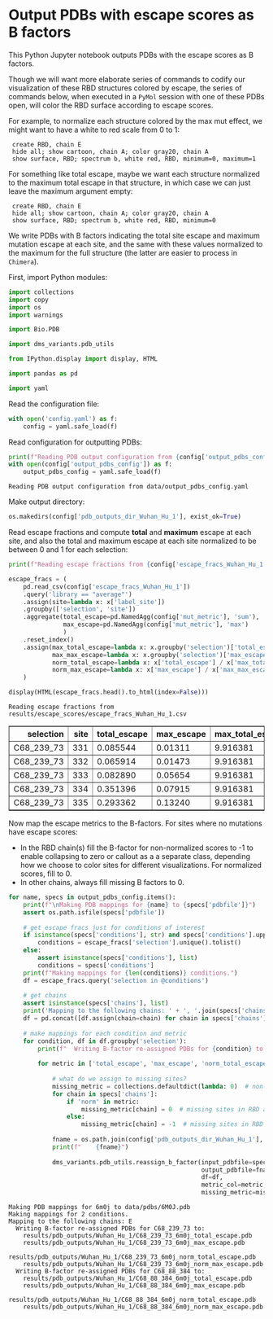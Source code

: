 # Output PDBs with escape scores as B factors
This Python Jupyter notebook outputs PDBs with the escape scores as B factors.

Though we will want more elaborate series of commands to codify our visualization of these RBD structures colored by escape, the series of commands below, when executed in a `PyMol` session with one of these PDBs open, will color the RBD surface according to escape scores.

For example, to normalize each structure colored by the max mut effect, we might want to have a white to red scale from 0 to 1:

     create RBD, chain E
     hide all; show cartoon, chain A; color gray20, chain A
     show surface, RBD; spectrum b, white red, RBD, minimum=0, maximum=1
     
For something like total escape, maybe we want each structure normalized to the maximum total escape in that structure, in which case we can just leave the maximum argument empty:

     create RBD, chain E
     hide all; show cartoon, chain A; color gray20, chain A
     show surface, RBD; spectrum b, white red, RBD, minimum=0
     
We write PDBs with B factors indicating the total site escape and maximum mutation escape at each site, and the same with these values normalized to the maximum for the full structure (the latter are easier to process in `Chimera`).

First, import Python modules:


```python
import collections
import copy
import os
import warnings

import Bio.PDB

import dms_variants.pdb_utils

from IPython.display import display, HTML

import pandas as pd

import yaml
```

Read the configuration file:


```python
with open('config.yaml') as f:
    config = yaml.safe_load(f)
```

Read configuration for outputting PDBs:


```python
print(f"Reading PDB output configuration from {config['output_pdbs_config']}")
with open(config['output_pdbs_config']) as f:
    output_pdbs_config = yaml.safe_load(f)
```

    Reading PDB output configuration from data/output_pdbs_config.yaml


Make output directory:


```python
os.makedirs(config['pdb_outputs_dir_Wuhan_Hu_1'], exist_ok=True)
```

Read escape fractions and compute **total** and **maximum** escape at each site, and also the total and maximum escape at each site normalized to be between 0 and 1 for each selection:


```python
print(f"Reading escape fractions from {config['escape_fracs_Wuhan_Hu_1']}")

escape_fracs = (
    pd.read_csv(config['escape_fracs_Wuhan_Hu_1'])
    .query('library == "average"')
    .assign(site=lambda x: x['label_site'])
    .groupby(['selection', 'site'])
    .aggregate(total_escape=pd.NamedAgg(config['mut_metric'], 'sum'),
               max_escape=pd.NamedAgg(config['mut_metric'], 'max')
               )
    .reset_index()
    .assign(max_total_escape=lambda x: x.groupby('selection')['total_escape'].transform('max'),
            max_max_escape=lambda x: x.groupby('selection')['max_escape'].transform('max'),
            norm_total_escape=lambda x: x['total_escape'] / x['max_total_escape'],
            norm_max_escape=lambda x: x['max_escape'] / x['max_max_escape'])
    )

display(HTML(escape_fracs.head().to_html(index=False)))
```

    Reading escape fractions from results/escape_scores/escape_fracs_Wuhan_Hu_1.csv



<table border="1" class="dataframe">
  <thead>
    <tr style="text-align: right;">
      <th>selection</th>
      <th>site</th>
      <th>total_escape</th>
      <th>max_escape</th>
      <th>max_total_escape</th>
      <th>max_max_escape</th>
      <th>norm_total_escape</th>
      <th>norm_max_escape</th>
    </tr>
  </thead>
  <tbody>
    <tr>
      <td>C68_239_73</td>
      <td>331</td>
      <td>0.085544</td>
      <td>0.01311</td>
      <td>9.916381</td>
      <td>0.998</td>
      <td>0.008627</td>
      <td>0.013136</td>
    </tr>
    <tr>
      <td>C68_239_73</td>
      <td>332</td>
      <td>0.065914</td>
      <td>0.01473</td>
      <td>9.916381</td>
      <td>0.998</td>
      <td>0.006647</td>
      <td>0.014760</td>
    </tr>
    <tr>
      <td>C68_239_73</td>
      <td>333</td>
      <td>0.082890</td>
      <td>0.05654</td>
      <td>9.916381</td>
      <td>0.998</td>
      <td>0.008359</td>
      <td>0.056653</td>
    </tr>
    <tr>
      <td>C68_239_73</td>
      <td>334</td>
      <td>0.351396</td>
      <td>0.07915</td>
      <td>9.916381</td>
      <td>0.998</td>
      <td>0.035436</td>
      <td>0.079309</td>
    </tr>
    <tr>
      <td>C68_239_73</td>
      <td>335</td>
      <td>0.293362</td>
      <td>0.13240</td>
      <td>9.916381</td>
      <td>0.998</td>
      <td>0.029584</td>
      <td>0.132665</td>
    </tr>
  </tbody>
</table>


Now map the escape metrics to the B-factors.
For sites where no mutations have escape scores:
 - In the RBD chain(s) fill the B-factor for non-normalized scores to -1 to enable collapsing to zero or callout as a a separate class, depending how we choose to color sites for different visualizations. For normalized scores, fill to 0.
 - In other chains, always fill missing B factors to 0.  


```python
for name, specs in output_pdbs_config.items():
    print(f"\nMaking PDB mappings for {name} to {specs['pdbfile']}")
    assert os.path.isfile(specs['pdbfile'])
    
    # get escape fracs just for conditions of interest
    if isinstance(specs['conditions'], str) and specs['conditions'].upper() == 'ALL':
        conditions = escape_fracs['selection'].unique().tolist()
    else:
        assert isinstance(specs['conditions'], list)
        conditions = specs['conditions']
    print(f"Making mappings for {len(conditions)} conditions.")
    df = escape_fracs.query('selection in @conditions')
    
    # get chains
    assert isinstance(specs['chains'], list)
    print('Mapping to the following chains: ' + ', '.join(specs['chains']))
    df = pd.concat([df.assign(chain=chain) for chain in specs['chains']], ignore_index=True)
    
    # make mappings for each condition and metric
    for condition, df in df.groupby('selection'):
        print(f"  Writing B-factor re-assigned PDBs for {condition} to:")
    
        for metric in ['total_escape', 'max_escape', 'norm_total_escape', 'norm_max_escape']:
        
            # what do we assign to missing sites?
            missing_metric = collections.defaultdict(lambda: 0)  # non-RBD chains always fill to zero
            for chain in specs['chains']:
                if 'norm' in metric:
                    missing_metric[chain] = 0  # missing sites in RBD are 0 for normalized metric PDBs
                else:
                    missing_metric[chain] = -1  # missing sites in RBD are -1 for non-normalized metric PDBs
        
            fname = os.path.join(config['pdb_outputs_dir_Wuhan_Hu_1'], f"{condition}_{name}_{metric}.pdb")
            print(f"    {fname}")
            
            dms_variants.pdb_utils.reassign_b_factor(input_pdbfile=specs['pdbfile'],
                                                     output_pdbfile=fname,
                                                     df=df,
                                                     metric_col=metric,
                                                     missing_metric=missing_metric)
```

    
    Making PDB mappings for 6m0j to data/pdbs/6M0J.pdb
    Making mappings for 2 conditions.
    Mapping to the following chains: E
      Writing B-factor re-assigned PDBs for C68_239_73 to:
        results/pdb_outputs/Wuhan_Hu_1/C68_239_73_6m0j_total_escape.pdb
        results/pdb_outputs/Wuhan_Hu_1/C68_239_73_6m0j_max_escape.pdb
        results/pdb_outputs/Wuhan_Hu_1/C68_239_73_6m0j_norm_total_escape.pdb
        results/pdb_outputs/Wuhan_Hu_1/C68_239_73_6m0j_norm_max_escape.pdb
      Writing B-factor re-assigned PDBs for C68_88_384 to:
        results/pdb_outputs/Wuhan_Hu_1/C68_88_384_6m0j_total_escape.pdb
        results/pdb_outputs/Wuhan_Hu_1/C68_88_384_6m0j_max_escape.pdb
        results/pdb_outputs/Wuhan_Hu_1/C68_88_384_6m0j_norm_total_escape.pdb
        results/pdb_outputs/Wuhan_Hu_1/C68_88_384_6m0j_norm_max_escape.pdb



```python

```
